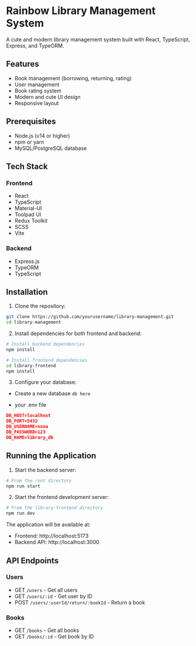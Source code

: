 # Rainbow Library Management System

A cute and modern library management system built with React, TypeScript, Express, and TypeORM.

## Features

- Book management (borrowing, returning, rating)
- User management
- Book rating system
- Modern and cute UI design
- Responsive layout

## Prerequisites

- Node.js (v14 or higher)
- npm or yarn
- MySQL/PostgreSQL database

## Tech Stack

### Frontend

- React
- TypeScript
- Material-UI
- Toolpad UI
- Redux Toolkit
- SCSS
- Vite

### Backend

- Express.js
- TypeORM
- TypeScript

## Installation

1. Clone the repository:

```bash
git clone https://github.com/yourusername/library-management.git
cd library-management
```

2. Install dependencies for both frontend and backend:

```bash
# Install backend dependencies
npm install

# Install frontend dependencies
cd library-frontend
npm install
```

3. Configure your database:

- Create a new database
  `db here`

- your .env file

```json
DB_HOST=localhost
DB_PORT=5432
DB_USERNAME=sona
DB_PASSWORD=123
DB_NAME=library_db

```
 

## Running the Application

1. Start the backend server:

```bash
# From the root directory
npm run start
```

2. Start the frontend development server:

```bash
# From the library-frontend directory
npm run dev
```

The application will be available at:

- Frontend: http://localhost:5173
- Backend API: http://localhost:3000

## API Endpoints

### Users

- GET `/users` - Get all users
- GET `/users/:id` - Get user by ID
- POST `/users/:userId/return/:bookId` - Return a book

### Books

- GET `/books` - Get all books
- GET `/books/:id` - Get book by ID

 